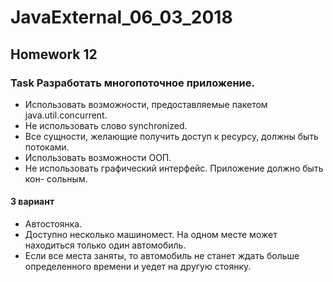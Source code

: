 # JavaExternal_06_03_2018
## Homework 12
### Task Разработать многопоточное приложение.

* Использовать возможности, предоставляемые пакетом java.util.concurrent.
* Не использовать слово synchronized.
* Все сущности, желающие получить доступ к ресурсу, должны быть потоками.
* Использовать возможности ООП.
* Не использовать графический интерфейс. Приложение должно быть кон-
сольным.
#### 3 вариант
* Автостоянка. 
* Доступно несколько машиномест. На одном месте может находиться только один автомобиль. 
* Если все места заняты, то автомобиль не станет ждать больше определенного времени и уедет на другую 
стоянку.




